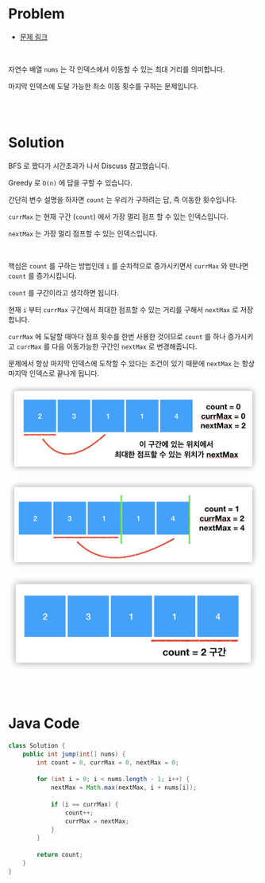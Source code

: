 # Problem

- [문제 링크](https://leetcode.com/problems/jump-game-ii/)

<br>

자연수 배열 `nums` 는 각 인덱스에서 이동할 수 있는 최대 거리를 의미합니다.

마지막 인덱스에 도달 가능한 최소 이동 횟수를 구하는 문제입니다.

<br><br>

# Solution

BFS 로 짰다가 시간초과가 나서 Discuss 참고했습니다.

Greedy 로 `O(n)` 에 답을 구할 수 있습니다.

간단히 변수 설명을 하자면 `count` 는 우리가 구하려는 답, 즉 이동한 횟수입니다.

`currMax` 는 현재 구간 (`count`) 에서 가장 멀리 점프 할 수 있는 인덱스입니다.

`nextMax` 는 가장 멀리 점프할 수 있는 인덱스입니다.

<br>

핵심은 `count` 를 구하는 방법인데 `i` 를 순차적으로 증가시키면서 `currMax` 와 만나면 `count` 를 증가시킵니다.

`count` 를 구간이라고 생각하면 됩니다.

현재 `i` 부터 `currMax` 구간에서 최대한 점프할 수 있는 거리를 구해서 `nextMax` 로 저장합니다.

`currMax` 에 도달할 때마다 점프 횟수를 한번 사용한 것이므로 `count` 를 하나 증가시키고 `currMax` 를 다음 이동가능한 구간인 `nextMax` 로 변경해줍니다.

문제에서 항상 마지막 인덱스에 도착할 수 있다는 조건이 있기 때문에 `nextMax` 는 항상 마지막 인덱스로 끝나게 됩니다.

![](https://github.com/ParkJiwoon/Algorithm/blob/master/LeetCode/image/jump-game-ii-1.png?raw=true)

![](https://github.com/ParkJiwoon/Algorithm/blob/master/LeetCode/image/jump-game-ii-2.png?raw=true)

![](https://github.com/ParkJiwoon/Algorithm/blob/master/LeetCode/image/jump-game-ii-3.png?raw=true)

<br><br>

# Java Code

```java
class Solution {
    public int jump(int[] nums) {
        int count = 0, currMax = 0, nextMax = 0;
        
        for (int i = 0; i < nums.length - 1; i++) {
            nextMax = Math.max(nextMax, i + nums[i]);
            
            if (i == currMax) {
                count++;
                currMax = nextMax;
            }
        }
        
        return count;
    }
}
```
